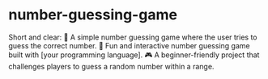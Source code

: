 # number-guessing-game
Short and clear:  🎯 A simple number guessing game where the user tries to guess the correct number.  🔢 Fun and interactive number guessing game built with [your programming language].  🎮 A beginner-friendly project that challenges players to guess a random number within a range.
